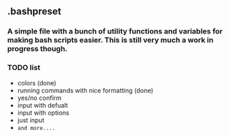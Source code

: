 ## .bashpreset
### A simple file with a bunch of utility functions and variables for making bash scripts easier. This is still very much a work in progress though.


### TODO list
- colors (done)
- running commands with nice formatting (done)
- yes/no confirm
- input with defualt
- input with options
- just input
- `and more....`